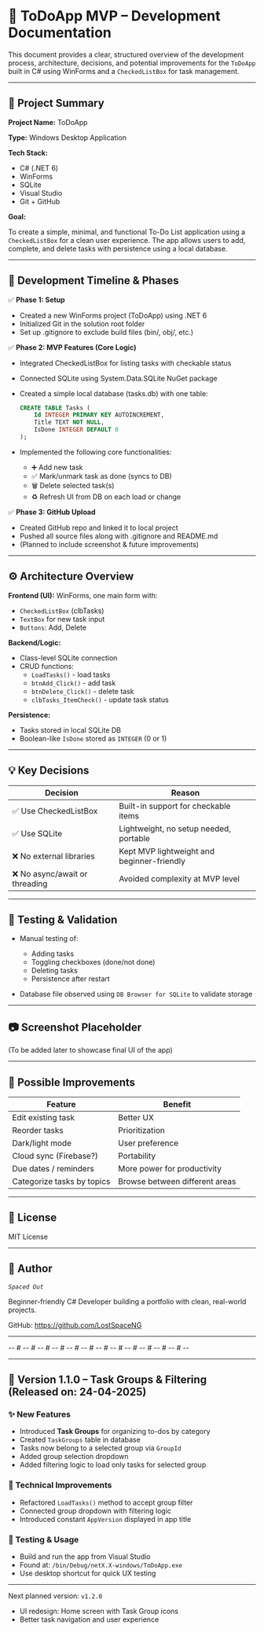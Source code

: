 ﻿# 📘 ToDoApp MVP – Development Documentation

This document provides a clear, structured overview of the development process, architecture, decisions, and potential improvements for the `ToDoApp` built in C# using WinForms and a `CheckedListBox` for task management.

---

## 📌 Project Summary

**Project Name:** ToDoApp

**Type:** Windows Desktop Application

**Tech Stack:**
- C# (.NET 6)
- WinForms
- SQLite
- Visual Studio
- Git + GitHub

**Goal:**

To create a simple, minimal, and functional To-Do List application using a `CheckedListBox` for a clean user experience. The app allows users to add, complete, and delete tasks with persistence using a local database.

---

## 🧱 Development Timeline & Phases

✅ **Phase 1: Setup**

- Created a new WinForms project (ToDoApp) using .NET 6
- Initialized Git in the solution root folder
- Set up .gitignore to exclude build files (bin/, obj/, etc.)

✅ **Phase 2: MVP Features (Core Logic)**

- Integrated CheckedListBox for listing tasks with checkable status
- Connected SQLite using System.Data.SQLite NuGet package
- Created a simple local database (tasks.db) with one table:

    ```sql
    CREATE TABLE Tasks (
        Id INTEGER PRIMARY KEY AUTOINCREMENT,
        Title TEXT NOT NULL,
        IsDone INTEGER DEFAULT 0
    );
    ```

- Implemented the following core functionalities:
  - ➕ Add new task
  - ✅ Mark/unmark task as done (syncs to DB)
  - 🗑 Delete selected task(s)
  - ♻️ Refresh UI from DB on each load or change

✅ **Phase 3: GitHub Upload**

- Created GitHub repo and linked it to local project
- Pushed all source files along with .gitignore and README.md
- (Planned to include screenshot & future improvements)

---

## ⚙️ Architecture Overview

**Frontend (UI):** WinForms, one main form with:

- `CheckedListBox` (clbTasks)
- `TextBox` for new task input
- `Buttons`: Add, Delete

**Backend/Logic:**

- Class-level SQLite connection
- CRUD functions:
  - `LoadTasks()` - load tasks
  - `btnAdd_Click()` - add task
  - `btnDelete_Click()` - delete task
  - `clbTasks_ItemCheck()` - update task status

**Persistence:**

- Tasks stored in local SQLite DB
- Boolean-like `IsDone` stored as `INTEGER` (0 or 1)

---

## 💡 Key Decisions

| Decision                             | Reason                               |
|--------------------------------------|--------------------------------------|
| ✅ Use CheckedListBox                | Built-in support for checkable items        |
| ✅ Use SQLite                        | Lightweight, no setup needed, portable      |
| ❌ No external libraries             | Kept MVP lightweight and beginner-friendly  |
| ❌ No async/await or threading       | Avoided complexity at MVP level             |

---

## 🧪 Testing & Validation

- Manual testing of:
  - Adding tasks
  - Toggling checkboxes (done/not done)
  - Deleting tasks
  - Persistence after restart

- Database file observed using `DB Browser for SQLite` to validate storage

---

## 📷 Screenshot Placeholder

(To be added later to showcase final UI of the app)

---

## 🚀 Possible Improvements

| Feature                              | Benefit                              |
|--------------------------------------|--------------------------------------|
| Edit existing task                   | Better UX                            |
| Reorder tasks                        | Prioritization                       |
| Dark/light mode                      | User preference                      |
| Cloud sync (Firebase?)               | Portability                          |
| Due dates / reminders                | More power for productivity          |
| Categorize tasks by topics           | Browse between different areas       |

---

## 📄 License

MIT License

---

## 🙋 Author

*`Spaced Out`*

Beginner-friendly C# Developer building a portfolio with clean, real-world projects.

GitHub: https://github.com/LostSpaceNG


---

-- # -- # -- # -- # -- # -- # -- # -- # -- # -- # -- # -- # --

---

## 📌 Version 1.1.0 – Task Groups & Filtering (Released on: 24-04-2025)

### ✨ New Features

- Introduced **Task Groups** for organizing to-dos by category
- Created `TaskGroups` table in database
- Tasks now belong to a selected group via `GroupId`
- Added group selection dropdown
- Added filtering logic to load only tasks for selected group

### 🔧 Technical Improvements

- Refactored `LoadTasks()` method to accept group filter
- Connected group dropdown with filtering logic
- Introduced constant `AppVersion` displayed in app title

### 🧪 Testing & Usage

- Build and run the app from Visual Studio
- Found at: `/bin/Debug/netX.X-windows/ToDoApp.exe`
- Use desktop shortcut for quick UX testing

---

Next planned version: `v1.2.0`

- UI redesign: Home screen with Task Group icons
- Better task navigation and user experience